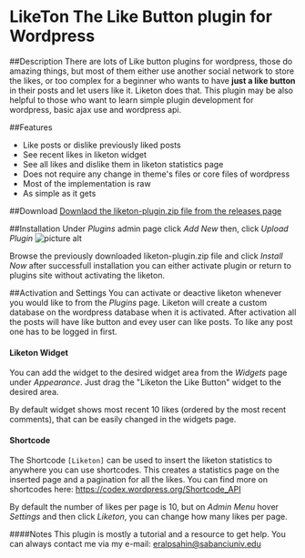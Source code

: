 # LikeTon The Like Button plugin for Wordpress


##Description
There are lots of Like button plugins for wordpress, those do amazing things, but most of them either use another social network to store the likes, or too complex for a beginner who wants to have **just a like button** in their posts and let users like it. Liketon does that. This plugin may be also helpful to those who want to learn simple plugin development for wordpress, basic ajax use and wordpress api.

##Features

* Like posts or dislike previously liked posts
* See recent likes in liketon widget
* See all likes and dislike them in liketon statistics page
* Does not require any change in theme's files or core files of wordpress
* Most of the implementation is raw
* As simple as it gets


##Download
[Downlaod the liketon-plugin.zip file from the releases page](https://github.com/eralpsahin/LikeTon/releases)

##Installation
Under _Plugins_ admin page click _Add New_ then, click _Upload Plugin_
![picture alt](http://wowslider.com/engine/data/upload/2015/02/plugins_upload_plugin.jpg "Upload Plugin")

Browse the previously downloaded liketon-plugin.zip file and click _Install Now_ after successfull installation you can either activate plugin or return to plugins site without activating the liketon.

##Activation and Settings
You can activate or deactive liketon whenever you would like to from the _Plugins_ page.
Liketon will create a custom database on the wordpress database when it is activated. After activation all the posts will have like button and evey user can like posts. To like any post one has to be logged in first.

#### Liketon Widget

You can add the widget to the desired widget area from the _Widgets_ page under _Appearance_.
Just drag the "Liketon the Like Button" widget to the desired area.

By default widget shows most recent 10 likes (ordered by the most recent comments), that can be easily changed in the widgets page.

#### Shortcode
The Shortcode `[Liketon]` can be used to insert the liketon statistics to anywhere you can use shortcodes. This creates a statistics page on the inserted page and a pagination for all the likes.
You can find more on shortcodes here: https://codex.wordpress.org/Shortcode_API

By default the number of likes per page is 10, but on _Admin Menu_ hover _Settings_ and then click _Liketon_, you can change how many likes per page.

####Notes
This plugin is mostly a tutorial and a resource to get help. You can always contact me via my e-mail: eralpsahin@sabanciuniv.edu
